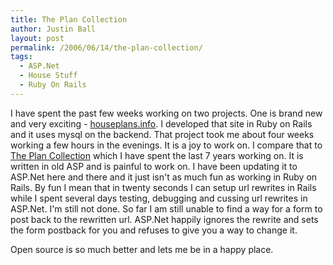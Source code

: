 ```yaml
---
title: The Plan Collection
author: Justin Ball
layout: post
permalink: /2006/06/14/the-plan-collection/
tags:
  - ASP.Net
  - House Stuff
  - Ruby On Rails
---
```


I have spent the past few weeks working on two projects. One is brand new and very exciting - [houseplans.info][1]. I developed that site in Ruby on Rails and it uses mysql on the backend. That project took me about four weeks working a few hours in the evenings. It is a joy to work on. I compare that to [The Plan Collection][2] which I have spent the last 7 years working on. It is written in old ASP and is painful to work on. I have been updating it to ASP.Net here and there and it just isn't as much fun as working in Ruby on Rails. By fun I mean that in twenty seconds I can setup url rewrites in Rails while I spent several days testing, debugging and cussing url rewrites in ASP.Net. I'm still not done. So far I am still unable to find a way for a form to post back to the rewritten url. ASP.Net happily ignores the rewrite and sets the form postback for you and refuses to give you a way to change it.

 [1]: http://www.houseplans.info
 [2]: http://www.theplancollection.com

Open source is so much better and lets me be in a happy place.